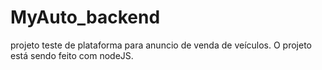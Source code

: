 # MyAuto_backend
projeto teste de plataforma para anuncio de venda de veículos.
O projeto está sendo feito com nodeJS.
